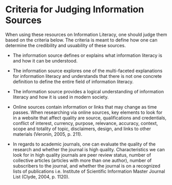 # Criteria for Judging Information Sources #

When using these resources on Information Literacy, one should judge them based on the criteria below. The criteria is meant to define how one can determine the credibility and usuability of these sources.  

* The information source defines or explains what information literacy is and how it can be understood.

* The information source explores one of the multi-faceted explanations for information literacy and understands that there is not one concrete definition to define the entire field of information literacy. 

* The information source provides a logical understanding of information literacy and how it is used in modern society.

* Online sources contain information or links that may change as time passes. When researching via online sources, key elements to look for in a website that affect quality are source, qualifications and credentials, conflict of interest, currency, purpose, relevance, accuracy, context, scope and totality of topic, disclaimers, design, and links to other materials (Veronin, 2005, p. 211).

* In regards to academic journals, one can evaluate the quality of the research and whether the journal is high quality. Characteristics we can look for in high quality journals are peer review status, number of collective articles (articles with more than one author), number of subscribers to the journal, and whether the journal is on a recognized lists of publications i.e. Institute of Scientific Information Master Journal List (Clyde, 2004, p. 1120).
